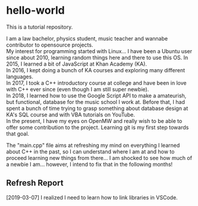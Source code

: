 # hello-world
This is a tutorial repository.

I am a law bachelor, physics student, music teacher and wannabe contributor to opensource projects.  
My interest for programming started with Linux... I have been a Ubuntu user since about 2010, learning random things here and there to use this OS.
In 2015, I learned a bit of JavaScript at Khan Academy (KA).  
In 2016, I kept doing a bunch of KA courses and exploring many different languages.  
In 2017, I took a C++ introductory course at college and have been in love with C++ ever since (even though I am still super newbie).  
In 2018, I learned how to use the Google Script API to make a amateurish, but functional, database for the music school I work at. Before that, I had spent a bunch of time trying to grasp something about database design at KA's SQL course and with VBA tutorials on YouTube.  
In the present, I have my eyes on OpenMW and really wish to be able to offer some contribution to the project. Learning git is my first step towards that goal.  

The "main.cpp" file aims at refreshing my mind on everything I learned about C++ in the past, so I can understand where I am at and how to proceed learning new things from there... I am shocked to see how much of a newbie I am... however, I intend to fix that in the following months!  

## Refresh Report
[2019-03-07] I realized I need to learn how to link libraries in VSCode.
